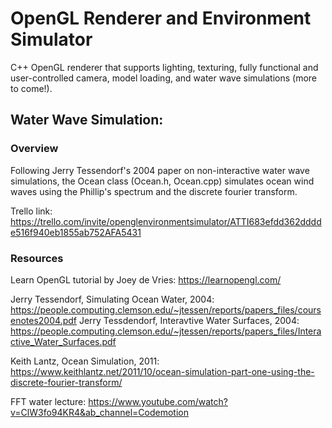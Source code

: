 # OpenGL Renderer and Environment Simulator

C++ OpenGL renderer that supports lighting, texturing, fully functional and user-controlled camera, model loading, and water wave simulations (more to come!). 

## Water Wave Simulation:

### Overview

Following Jerry Tessendorf's 2004 paper on non-interactive water wave simulations, the Ocean class (Ocean.h, Ocean.cpp) simulates ocean wind waves using the Phillip's spectrum and the discrete fourier transform. 

Trello link: https://trello.com/invite/openglenvironmentsimulator/ATTI683efdd362dddde516f940eb1855ab752AFA5431

### Resources

Learn OpenGL tutorial by Joey de Vries: https://learnopengl.com/

Jerry Tessendorf, Simulating Ocean Water, 2004: https://people.computing.clemson.edu/~jtessen/reports/papers_files/coursenotes2004.pdf
Jerry Tessdendorf, Interavtive Water Surfaces, 2004: https://people.computing.clemson.edu/~jtessen/reports/papers_files/Interactive_Water_Surfaces.pdf

Keith Lantz, Ocean Simulation, 2011: https://www.keithlantz.net/2011/10/ocean-simulation-part-one-using-the-discrete-fourier-transform/

FFT water lecture: https://www.youtube.com/watch?v=ClW3fo94KR4&ab_channel=Codemotion


